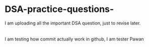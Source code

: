 # DSA-practice-questions-
I am uploading all the important DSA question, just to revise later.
<br><br><br>
I am testing how  commit actually work in github, I am tester Pawan 
